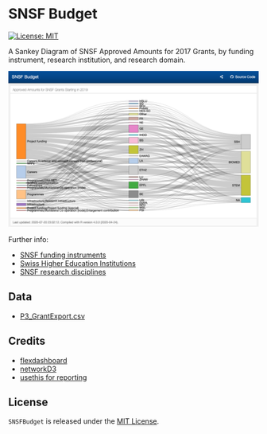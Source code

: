 # SNSF Budget
[![License: MIT](https://img.shields.io/github/license/mashape/apistatus.svg)](https://github.com/zambujo/SNFBudget/blob/master/LICENSE)

A Sankey Diagram of SNSF Approved Amounts for 2017 Grants, by funding instrument, research institution, and research domain.

[![screenshot](SNSFBudget.png)](https://zambujo.github.io/SNSFBudget/)

Further info:  

* [SNSF funding instruments](http://www.snf.ch/en/funding/selection-guide-for-funding-schemes/overview-of-funding-schemes/Pages/default.aspx)  
* [Swiss Higher Education Institutions](https://www.swissuniversities.ch/en/higher-education-area/recognised-swiss-higher-education-institutions/)  
* [SNSF research disciplines](http://www.snf.ch/SiteCollectionDocuments/allg_disziplinenliste.pdf)

## Data

  - [P3_GrantExport.csv](http://p3.snf.ch/Pages/DataAndDocumentation.aspx) 

## Credits

  - [flexdashboard](https://github.com/rstudio/flexdashboard)  
  - [networkD3](https://christophergandrud.github.io/networkD3/)  
  - [usethis for reporting](https://sharla.party/posts/usethis-for-reporting/)

## License

`SNSFBudget` is released under the [MIT License](./LICENCE).
